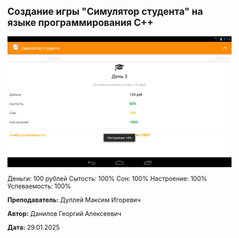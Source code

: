 ## Создание игры "Симулятор студента" на языке программирования С++

![фото_1](image.png)


Деньги: 100 рублей
Сытость: 100%
Сон: 100%
Настроение: 100%
Успеваемость: 100%


**Преподаватель:** Дуплей Максим Игоревич

**Автор:** Данилов Георгий Алексеевич

**Дата:** 29.01.2025
